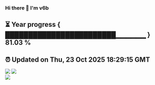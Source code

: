 ### Hi there 👋  I'm v6b  
⏳ Year progress { ████████████████████████▁▁▁▁▁▁ } 81.03 %
---
⏰ Updated on Thu, 23 Oct 2025 18:29:15 GMT
---
![](https://github-readme-stats.vercel.app/api?username=v6b&bg_color=30,e96443,904e95&title_color=fff&text_color=fff&layout=compact)
![](https://github-readme-stats.vercel.app/api/top-langs/?username=v6b&layout=compact&bg_color=30,e96443,904e95&title_color=fff&text_color=fff)  
![](https://gcore.jsdelivr.net/gh/v6b/v6b@main/assets/github-contribution-grid-snake.svg)

